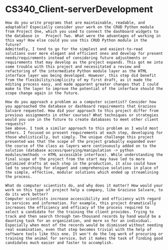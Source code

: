 # CS340_Client-serverDevelopment

    How do you write programs that are maintainable, readable, and adaptable? Especially consider your work on the CRUD Python module from Project One, which you used to connect the dashboard widgets to the database in   Project Two. What were the advantages of working in this way? How else could you use this CRUD Python module in the future?
    Admittedly, I tend to go for the simplest and easiest-to-read solutions over more elegant and efficient ones and develop for present needs/requirements instead of considering future adjustments or requirements that may develop as the project expands. This got me into some trouble with this project and necessitated a review and refactoring of the intermediate Python module layer as the HTML interface layer was being developed. However, this step did benefit from the flexibility/simplicity of my first draft, as it made the editing process easy, and made apparent greater changes that I could make to the layer to improve the potential of the interface should the scope change again in the future.

    How do you approach a problem as a computer scientist? Consider how you approached the database or dashboard requirements that Grazioso Salvare requested. How did your approach to this project differ from previous assignments in other courses? What techniques or strategies would you use in the future to create databases to meet other client requests?
    See above. I took a similar approach to this problem as I would most others. I focused on present requirements at each step, developing for those wholistically, but simply. The unique challenge this project presented was that the scope of the project gradually expanded over the course of the class as layers were continuously added on to the solution (database access/querying/manipulation -> python modules/methods -> HTML accessible interface). While understanding the final scope of the project from the start may have led to more optimized drafts at each step in the production, it also could have led to searching for elegant and comprehensive solutions in place of the simple, effective, modular solutions which ended up streamlining the process.
    
    What do computer scientists do, and why does it matter? How would your work on this type of project help a company, like Grazioso Salvare, to do its work better?
    Computer scientists increase accessibility and efficiency with regard to services and information. For example, this project dramatically increases the efficiency and efficacy of the process required to select a candidate for the training the client provides. Trying to track and then search through ten-thousand records by hand would be a daunting task for an organization, and more so for an individual. Especially when most of the records would be dismissed without needing real examination, even that step becomes trivial with the help of software tools like this one. It won't do the leg work of procuring or training the animal for service, but it makes the task of finding good candidates much easier and faster to accomplish. 
